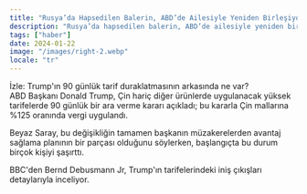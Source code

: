 ```yaml
---
title: "Rusya’da Hapsedilen Balerin, ABD’de Ailesiyle Yeniden Birleşiyor"
description: "Rusya’da hapsedilen balerin, ABD’de ailesiyle yeniden bir araya geliyor."
tags: ["haber"]
date: 2024-01-22
image: "/images/right-2.webp"
locale: "tr"
---
```


İzle: Trump'ın 90 günlük tarif duraklatmasının arkasında ne var?  
ABD Başkanı Donald Trump, Çin hariç diğer ürünlerde uygulanacak yüksek tarifelerde 90 günlük bir ara verme kararı açıkladı; bu kararla Çin mallarına %125 oranında vergi uygulandı.

Beyaz Saray, bu değişikliğin tamamen başkanın müzakerelerden avantaj sağlama planının bir parçası olduğunu söylerken, başlangıçta bu durum birçok kişiyi şaşırttı.

BBC'den Bernd Debusmann Jr, Trump'ın tarifelerindeki iniş çıkışları detaylarıyla inceliyor.
